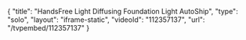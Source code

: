 {
    "title": "HandsFree Light Diffusing Foundation  Light AutoShip",
    "type": "solo",
    "layout": "iframe-static",
    "videoId": "112357137",
    "url": "\/tvpembed\/112357137"
}